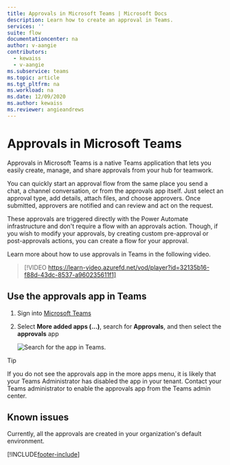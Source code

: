 ```yaml
---
title: Approvals in Microsoft Teams | Microsoft Docs
description: Learn how to create an approval in Teams.
services: ''
suite: flow
documentationcenter: na
author: v-aangie
contributors:
  - kewaiss
  - v-aangie
ms.subservice: teams
ms.topic: article
ms.tgt_pltfrm: na
ms.workload: na
ms.date: 12/09/2020
ms.author: kewaiss
ms.reviewer: angieandrews
---
```


# Approvals in Microsoft Teams

Approvals in Microsoft Teams is a native Teams application that lets you easily create, manage, and share approvals from your hub for teamwork.

You can quickly start an approval flow from the same place you send a chat, a channel conversation, or from the approvals app itself. Just select an approval type, add details, attach files, and choose approvers. Once submitted, approvers are notified and can review and act on the request.

These approvals are triggered directly with the Power Automate infrastructure and don't require a flow with an approvals action. Though, if you wish to modify your approvals, by creating custom pre-approval or post-approvals actions, you can create a flow for your approval.

Learn more about how to use approvals in Teams in the following video.

> [!VIDEO https://learn-video.azurefd.net/vod/player?id=32135b16-f88d-43dc-8537-a960235611f1]

## Use the approvals app in Teams

1. Sign into [Microsoft Teams](https://teams.microsoft.com)

1. Select **More added apps (...)**, search for **Approvals**, and then select the **approvals** app

   ![Search for the app in Teams.](../media/native-approvals-in-teams/more-apps-approvals.png)

>[!TIP]
>If you do not see the approvals app in the more apps menu, it is likely that your Teams Administrator has disabled the app in your tenant. Contact your Teams administrator to enable the approvals app from the Teams admin center.


## Known issues

Currently, all the approvals are created in your organization's default environment.




[!INCLUDE[footer-include](../includes/footer-banner.md)]
